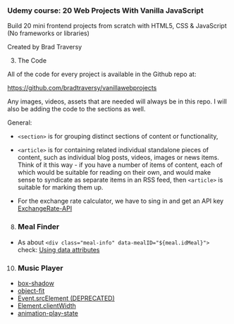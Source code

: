 ### Udemy course: 20 Web Projects With Vanilla JavaScript

Build 20 mini frontend projects from scratch with HTML5, CSS & JavaScript (No frameworks or libraries)

Created by Brad Traversy

3. The Code

All of the code for every project is available in the Github repo at:

https://github.com/bradtraversy/vanillawebprojects

Any images, videos, assets that are needed will always be in this repo. I will also be adding the code to the sections as well.

General:

- `<section>` is for grouping distinct sections of content or functionality,
- `<article>` is for containing related individual standalone pieces of content, such as individual blog posts, videos, images or news items. Think of it this way - if you have a number of items of content, each of which would be suitable for reading on their own, and would make sense to syndicate as separate items in an RSS feed, then `<article>` is suitable for marking them up.

- For the exchange rate calculator, we have to sing in and get an API key [ExchangeRate-API](https://app.exchangerate-api.com/dashboard)

8. ### Meal Finder

- As about `<div class="meal-info" data-mealID="${meal.idMeal}">` check: [Using data attributes](https://developer.mozilla.org/en-US/docs/Learn/HTML/Howto/Use_data_attributes)

10. ### Music Player

- [box-shadow](https://developer.mozilla.org/en-US/docs/Web/CSS/box-shadow)
- [object-fit](https://developer.mozilla.org/en-US/docs/Web/CSS/object-fit)
- [Event.srcElement (DEPRECATED) ](https://developer.mozilla.org/en-US/docs/Web/API/Event/srcElement)
- [Element.clientWidth](https://developer.mozilla.org/en-US/docs/Web/API/Element/clientWidth)
- [animation-play-state](https://developer.mozilla.org/en-US/docs/Web/CSS/animation-play-state)
